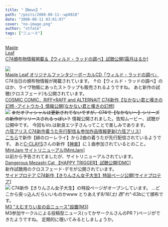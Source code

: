 ```yaml
---
title: "【News】"
path: "/posts/2008-08-11--wp0818"
date: "2008-08-11 03:01:07"
cover: "no-image.png"
author: "stfate"
tags: ["ニュース"]
---
```


<style type="text/css">
<!--
p {white-space: pre-wrap};
-->
</style>

<a class="topics" href="http://shimotsukin.com/" target="_blank">Maple Leaf C74頒布物情報掲載＆【ウィルド・ラッドの調べ】試聴公開</a><span class="junre">[<a href="http://shimotsukin.com/" target="_blank">霜月はるか</a>]</span>
<div class="news"><a href="http://shimotsukin.com/sd/wyrdrad/" target="_top"><img src="http://shimotsukin.com/sd/wyrdrad/ban200.jpg" alt="Maple Leaf オリジナルファンタジーボーカルCD「ウィルド・ラッドの調べ」"></a>
C74当日の頒布物情報が掲載されています。
↑の【ウィルド・ラッドの調べ】のほか、ライヴ物販にあったストラップも販売されるようですね。
あと新作の試聴(クロスフェード)も公開されています。</div>
<a class="topics" href="http://www.kawachi.zaq.ne.jp/dpenu801/higurashi/" target="_blank">COSMIC COMIC．RIFF*RAFF and ALTERNAIT C74新作【なかない君と嘆きの幻想 -アイトウカ-】情報公開</a><span class="junre">[<a href="http://www.kawachi.zaq.ne.jp/dpenu801/higurashi/" target="_blank">なかない君と嘆きの幻想</a>]</span>
<div class="news"><a href="http://www.kawachi.zaq.ne.jp/dpenu801/higurashi/" target="_blank"><img src="http://stfate.net/img/banner01.gif" class="image" /></a>
<del>まだオフィシャルは更新されてないですが、C74で【なかない～】シリーズの新作がリリースされるっぽい？</del>
情報公開されました。告知ムービー、試聴が公開中です。
今回もVo.は新良エツ子さんってことで楽しみであります。</div>
<a class="topics" href="http://www.rokugen.net/" target="_blank">六弦アリス C74新作着うた先行配信＆参加作品情報更新</a><span class="junre">[<a href="http://www.rokugen.net/" target="_blank">六弦アリス</a>]</span>
<div class="news"><a href="http://aniuta.jp/" target="_blank">こちら</a>で新作【緋のローレライ】から2曲の着うたが先行配信されているようです。
あと<a href="http://www.c-clays.com/" target="_blank">C-CLAYS</a>さんの新作【<a href="http://www.c-clays.com/03_pro/kagura/kagu.html" target="_blank">神楽</a>】に１曲参加されているとのこと。</div>
<a class="topics" href="http://www.mintjam.net/" target="_blank">MintJam サイトリニューアル</a><span class="junre">[<a href="http://www.mintjam.net/" target="_blank">MintJam</a>]</span>
<div class="news">以前から予告されてましたが、サイトリニューアルされています。</div>
<a class="topics" href="http://www.komatsuna-ya.com/~nekonomikan/dmc/index.html" target="_blank">Dangerous Mezashi Cat 【HAPPY TRIGGER】試聴公開</a><span class="junre">[<a href="http://www.komatsuna-ya.com/~nekonomikan/dmc/index.html" target="_blank">DMC</a>]</span>
<div class="news">新作試聴用のクロスフェード･デモが公開されています。</div>
<a class="topics" href="http://sideprotea.net/kirinsan/" target="_blank">サイドプロテア C74新作【きりんさん女子大生】特設ページ公開</a><span class="junre">[<a href="http://sideprotea.net/" target="_blank">サイドプロテア</a>]</span>
<div class="news"><a href="http://sideprotea.net/kirinsan/" target="_blank"><img src="http://sideprotea.net/kirinsan/wp-content/uploads/image/kirin-bnr.jpg"></a>
C74新作【きりんさん女子大生】の特設ページがオープンしています。
…どこから突っ込んだらいいものかwww
とりあえず<em>8/16(土) 西"れ"-63b</em>にて頒布です。</div>
<a class="topics" href="http://www.m3net.jp/news.html" target="_blank">M3 "えむすりい友の会ニュース"設置</a><span class="junre">[<a href="http://www.m3net.jp/" target="_blank">M3</a>]</span>
<div class="news">M3参加サークルによる投稿型ニュース(ってかサークルさんのPR？)ページができたようですね。
定期的に覗いてみるとしましょうか。</div>
